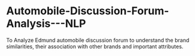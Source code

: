 # Automobile-Discussion-Forum-Analysis---NLP
To Analyze Edmund automobile discussion forum to understand the brand similarities, their association with other brands and important attributes.
